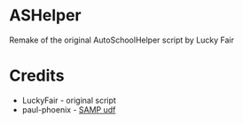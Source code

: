 # ASHelper
Remake of the original AutoSchoolHelper script by Lucky Fair

# Credits
- LuckyFair - original script
- paul-phoenix - [SAMP udf](https://github.com/paul-phoenix/SAMP-UDF-for-AutoHotKey)
